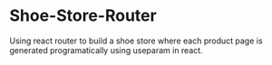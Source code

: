 # Shoe-Store-Router
Using react router to build a shoe store where each product page is generated programatically using useparam in react.
